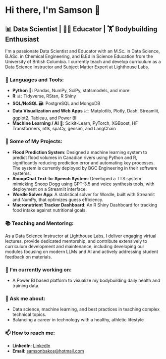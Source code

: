 # Hi there, I'm Samson 👋

## 📊 Data Scientist | 🧑‍🏫 Educator | 🏋️ Bodybuilding Enthusiast

I'm a passionate Data Scientist and Educator with an M.Sc. in Data Science, B.ASc. in Chemical Engineering, and B.Ed in Science Education from the University of British Columbia. I currently teach and develop curriculum as a Data Science Instructor and Subject Matter Expert at Lighthouse Labs.

### 🧰 Languages and Tools:

- **Python** 🐍: Pandas, NumPy, SciPy, statsmodels, and more
- **R** 📊: Tidyverse, RStan, R Shiny
- **SQL/NoSQL** 🗃️: PostgreSQL and MongoDB
- **Data Visualization and Web Apps** 📈: Matplotlib, Plotly, Dash, Streamlit, ggplot2, Tableau, and Power BI
- **Machine Learning / AI** 🤖: Scikit-Learn, PyTorch, XGBoost, HF Transformers, ntlk, spaCy, gensim, and LangChain

### 🚀 Some of My Projects:

- **Flood Prediction System**: Designed a machine learning system to predict flood volumes in Canadian rivers using Python and R, significantly reducing prediction error and automating key processes. The system is currently deployed by BGC Engineering in their software systems.
- **SnoopChat Text-to-Speech System**: Developed a TTS system mimicking Snoop Dogg using GPT-3.5 and voice synthesis tools, with deployment on a Streamlit interface.
- **Wordle Solver App**: A statistical solver for Wordle, built with Streamlit and NumPy, that optimizes guess efficiency.
- **Macronutrient Tracker Dashboard**: An R Shiny Dashboard for tracking food intake against nutritional goals.

### 📚 Teaching and Mentoring:

As a Data Science Instructor at Lighthouse Labs, I deliver engaging virtual lectures, provide dedicated mentorship, and contribute extensively to curriculum development and maintenance, including developing our modules focusing on modern LLMs and AI and actively addressing student feedback on materials. 

### 🌱 I’m currently working on:

- A Power BI based platform to visualize my bodybuilding daily health and training data.

### 💬 Ask me about:

- Data science, machine learning, and best practices in teaching complex technical topics.
- Balancing a career in technology with a healthy, athletic lifestyle 

### 📫 How to reach me:

- **LinkedIn**: [LinkedIn](https://www.linkedin.com/in/samsonbakos/)
- **Email**: samsonbakos@hotmail.com



